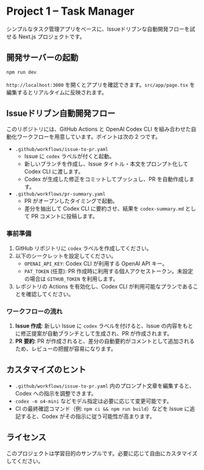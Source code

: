 # Project 1 – Task Manager

シンプルなタスク管理アプリをベースに、Issueドリブンな自動開発フローを試せる Next.js プロジェクトです。

## 開発サーバーの起動

```bash
npm run dev
```

`http://localhost:3000` を開くとアプリを確認できます。`src/app/page.tsx` を編集するとリアルタイムに反映されます。

## Issueドリブン自動開発フロー

このリポジトリには、GitHub Actions と OpenAI Codex CLI を組み合わせた自動化ワークフローを用意しています。ポイントは次の 2 つです。

- `.github/workflows/issue-to-pr.yaml`
  - Issue に `codex` ラベルが付くと起動。
  - 新しいブランチを作成し、Issue タイトル・本文をプロンプト化して Codex CLI に渡します。
  - Codex が生成した修正をコミットしてプッシュし、PR を自動作成します。
- `.github/workflows/pr-summary.yaml`
  - PR がオープンしたタイミングで起動。
  - 差分を抽出して Codex CLI に要約させ、結果を `codex-summary.md` として PR コメントに投稿します。

### 事前準備

1. GitHub リポジトリに `codex` ラベルを作成してください。
2. 以下のシークレットを設定してください。
   - `OPENAI_API_KEY`: Codex CLI が利用する OpenAI API キー。
   - `PAT_TOKEN` (任意): PR 作成時に利用する個人アクセストークン。未設定の場合は `GITHUB_TOKEN` を利用します。
3. レポジトリの Actions を有効化し、Codex CLI が利用可能なプランであることを確認してください。

### ワークフローの流れ

1. **Issue 作成**: 新しい Issue に `codex` ラベルを付けると、Issue の内容をもとに修正提案が自動ブランチとして生成され、PR が作成されます。
2. **PR 要約**: PR が作成されると、差分の自動要約がコメントとして追加されるため、レビューの把握が容易になります。

## カスタマイズのヒント

- `.github/workflows/issue-to-pr.yaml` 内のプロンプト文章を編集すると、Codex への指示を調整できます。
- `codex -m o4-mini` などモデル指定は必要に応じて変更可能です。
- CI の最終確認コマンド（例: `npm ci && npm run build`）などを Issue に追記すると、Codex がその指示に従う可能性が高まります。

## ライセンス

このプロジェクトは学習目的のサンプルです。必要に応じて自由にカスタマイズしてください。
